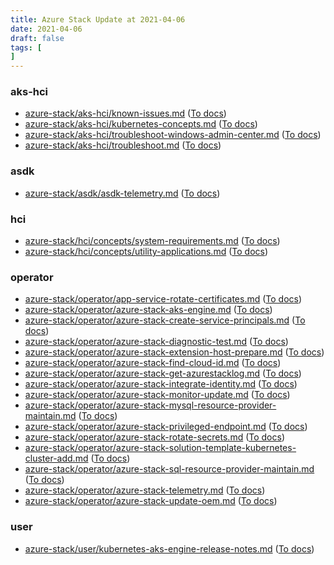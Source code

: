 ```yaml
---
title: Azure Stack Update at 2021-04-06
date: 2021-04-06
draft: false
tags: [
]
---
```


### aks-hci
- [azure-stack/aks-hci/known-issues.md](https://github.com/MicrosoftDocs/azure-stack-docs/compare/1164642..e638e78#diff-e00b956cb45bb3826604a92a9bbd59978c16d6e6f01b2f9afe9da0fb9441d5d6) ([To docs](https://docs.microsoft.com/en-us/azure-stack/aks-hci/known-issues?WT.mc_id=AZ-MVP-5003408))
- [azure-stack/aks-hci/kubernetes-concepts.md](https://github.com/MicrosoftDocs/azure-stack-docs/compare/1164642..e638e78#diff-ba93e73760af0642610159cf68e96b2223d335636c9b5258a99627fd6cb388c4) ([To docs](https://docs.microsoft.com/en-us/azure-stack/aks-hci/kubernetes-concepts?WT.mc_id=AZ-MVP-5003408))
- [azure-stack/aks-hci/troubleshoot-windows-admin-center.md](https://github.com/MicrosoftDocs/azure-stack-docs/compare/1164642..e638e78#diff-b697c7338ff261df7739e88507fb304d9b84ee0be3a0fe0b53ea3ab39412fcdf) ([To docs](https://docs.microsoft.com/en-us/azure-stack/aks-hci/troubleshoot-windows-admin-center?WT.mc_id=AZ-MVP-5003408))
- [azure-stack/aks-hci/troubleshoot.md](https://github.com/MicrosoftDocs/azure-stack-docs/compare/1164642..e638e78#diff-253c08e5e49b345ca9a8353a9952b879aa2e38d3490ee904772b06b3972140b2) ([To docs](https://docs.microsoft.com/en-us/azure-stack/aks-hci/troubleshoot?WT.mc_id=AZ-MVP-5003408))
    
### asdk
- [azure-stack/asdk/asdk-telemetry.md](https://github.com/MicrosoftDocs/azure-stack-docs/compare/1164642..e638e78#diff-7455515cef03d0a04eea2da199d805efc492f8a1b0cf45489e6143df6d9ee1ed) ([To docs](https://docs.microsoft.com/en-us/azure-stack/asdk/asdk-telemetry?WT.mc_id=AZ-MVP-5003408))
    
### hci
- [azure-stack/hci/concepts/system-requirements.md](https://github.com/MicrosoftDocs/azure-stack-docs/compare/1164642..e638e78#diff-8393a98fd69eaa8eb25ffa8e0239e2120b26053a29822063bc8b89f5c5fa0f52) ([To docs](https://docs.microsoft.com/en-us/azure-stack/hci/concepts/system-requirements?WT.mc_id=AZ-MVP-5003408))
- [azure-stack/hci/concepts/utility-applications.md](https://github.com/MicrosoftDocs/azure-stack-docs/compare/1164642..e638e78#diff-3d5dd6b1529b07c31c3b088fd80e3941538bf8f717ce17e53dba1e656ebaf799) ([To docs](https://docs.microsoft.com/en-us/azure-stack/hci/concepts/utility-applications?WT.mc_id=AZ-MVP-5003408))
    
### operator
- [azure-stack/operator/app-service-rotate-certificates.md](https://github.com/MicrosoftDocs/azure-stack-docs/compare/1164642..e638e78#diff-693c78f31ea6e05c215a0ac29c808862ab3d37808a7c0b605c357518986cec4c) ([To docs](https://docs.microsoft.com/en-us/azure-stack/operator/app-service-rotate-certificates?WT.mc_id=AZ-MVP-5003408))
- [azure-stack/operator/azure-stack-aks-engine.md](https://github.com/MicrosoftDocs/azure-stack-docs/compare/1164642..e638e78#diff-38d781008fcf1efa0bc2a33c188245a8cb4650a94a98095de076c2ff84ea1509) ([To docs](https://docs.microsoft.com/en-us/azure-stack/operator/azure-stack-aks-engine?WT.mc_id=AZ-MVP-5003408))
- [azure-stack/operator/azure-stack-create-service-principals.md](https://github.com/MicrosoftDocs/azure-stack-docs/compare/1164642..e638e78#diff-75e367402365142da405ce242641022843792d47954d8cb9180b57857dc92095) ([To docs](https://docs.microsoft.com/en-us/azure-stack/operator/azure-stack-create-service-principals?WT.mc_id=AZ-MVP-5003408))
- [azure-stack/operator/azure-stack-diagnostic-test.md](https://github.com/MicrosoftDocs/azure-stack-docs/compare/1164642..e638e78#diff-fea165615141ca11266ac715cfe62acc36ed1c3ca5913abdea3e70a1797db5fc) ([To docs](https://docs.microsoft.com/en-us/azure-stack/operator/azure-stack-diagnostic-test?WT.mc_id=AZ-MVP-5003408))
- [azure-stack/operator/azure-stack-extension-host-prepare.md](https://github.com/MicrosoftDocs/azure-stack-docs/compare/1164642..e638e78#diff-e8e881f712a12e9d0819e14e0387e4551035ba4815ee5b41801f1a18eee0df30) ([To docs](https://docs.microsoft.com/en-us/azure-stack/operator/azure-stack-extension-host-prepare?WT.mc_id=AZ-MVP-5003408))
- [azure-stack/operator/azure-stack-find-cloud-id.md](https://github.com/MicrosoftDocs/azure-stack-docs/compare/1164642..e638e78#diff-674e2d2edd18098ba6e6d6e4504688e443d114aac8768c38bd21d7a5218095df) ([To docs](https://docs.microsoft.com/en-us/azure-stack/operator/azure-stack-find-cloud-id?WT.mc_id=AZ-MVP-5003408))
- [azure-stack/operator/azure-stack-get-azurestacklog.md](https://github.com/MicrosoftDocs/azure-stack-docs/compare/1164642..e638e78#diff-8e2f91571a5236767fe39127dd5eea9363cee10663714e3ae2d728c3e44dedb6) ([To docs](https://docs.microsoft.com/en-us/azure-stack/operator/azure-stack-get-azurestacklog?WT.mc_id=AZ-MVP-5003408))
- [azure-stack/operator/azure-stack-integrate-identity.md](https://github.com/MicrosoftDocs/azure-stack-docs/compare/1164642..e638e78#diff-c44feba8d45e33b5c0d63c7e7e1d47c37b83ef87cfd3c38492497f678cfe2c5f) ([To docs](https://docs.microsoft.com/en-us/azure-stack/operator/azure-stack-integrate-identity?WT.mc_id=AZ-MVP-5003408))
- [azure-stack/operator/azure-stack-monitor-update.md](https://github.com/MicrosoftDocs/azure-stack-docs/compare/1164642..e638e78#diff-5042bd51c829b57e234099bbb14efd5ceda093a98bd0e0f62ecfcbbe685217dd) ([To docs](https://docs.microsoft.com/en-us/azure-stack/operator/azure-stack-monitor-update?WT.mc_id=AZ-MVP-5003408))
- [azure-stack/operator/azure-stack-mysql-resource-provider-maintain.md](https://github.com/MicrosoftDocs/azure-stack-docs/compare/1164642..e638e78#diff-f4e3c41fdc438469b3ef4aac859231ef9b163ea794f6282d2f2b42f5bce194cf) ([To docs](https://docs.microsoft.com/en-us/azure-stack/operator/azure-stack-mysql-resource-provider-maintain?WT.mc_id=AZ-MVP-5003408))
- [azure-stack/operator/azure-stack-privileged-endpoint.md](https://github.com/MicrosoftDocs/azure-stack-docs/compare/1164642..e638e78#diff-73f354bcb9facf7971e70366538a80f1908e4e4fb54a924eb4f107fcb33677cb) ([To docs](https://docs.microsoft.com/en-us/azure-stack/operator/azure-stack-privileged-endpoint?WT.mc_id=AZ-MVP-5003408))
- [azure-stack/operator/azure-stack-rotate-secrets.md](https://github.com/MicrosoftDocs/azure-stack-docs/compare/1164642..e638e78#diff-19e256418cbf57649c44a3f7c151b77ca3183bce9aeb000ce83b4ffceeb06717) ([To docs](https://docs.microsoft.com/en-us/azure-stack/operator/azure-stack-rotate-secrets?WT.mc_id=AZ-MVP-5003408))
- [azure-stack/operator/azure-stack-solution-template-kubernetes-cluster-add.md](https://github.com/MicrosoftDocs/azure-stack-docs/compare/1164642..e638e78#diff-7640bdbbc3d99e9f189165c28d94e4d4717057f14a548a4acf0c6450d04613f0) ([To docs](https://docs.microsoft.com/en-us/azure-stack/operator/azure-stack-solution-template-kubernetes-cluster-add?WT.mc_id=AZ-MVP-5003408))
- [azure-stack/operator/azure-stack-sql-resource-provider-maintain.md](https://github.com/MicrosoftDocs/azure-stack-docs/compare/1164642..e638e78#diff-239e198738985c1c7cfb541961eee64edc2e8a2e8ddca5d6b49366de52f219b6) ([To docs](https://docs.microsoft.com/en-us/azure-stack/operator/azure-stack-sql-resource-provider-maintain?WT.mc_id=AZ-MVP-5003408))
- [azure-stack/operator/azure-stack-telemetry.md](https://github.com/MicrosoftDocs/azure-stack-docs/compare/1164642..e638e78#diff-dd92968f768e809e6cd44d07ea565f2935cf698e939a1fd5f552e371cbc81bd3) ([To docs](https://docs.microsoft.com/en-us/azure-stack/operator/azure-stack-telemetry?WT.mc_id=AZ-MVP-5003408))
- [azure-stack/operator/azure-stack-update-oem.md](https://github.com/MicrosoftDocs/azure-stack-docs/compare/1164642..e638e78#diff-e6500f72746c0bb1d8e7e49897d2c92026d98bf14fa965d58ee20a05d2c5fce6) ([To docs](https://docs.microsoft.com/en-us/azure-stack/operator/azure-stack-update-oem?WT.mc_id=AZ-MVP-5003408))
    
### user
- [azure-stack/user/kubernetes-aks-engine-release-notes.md](https://github.com/MicrosoftDocs/azure-stack-docs/compare/1164642..e638e78#diff-9b430d1771c2a9d8bf7f93cc18899a563988f31998bc8c4dcd34eb62258e9fe4) ([To docs](https://docs.microsoft.com/en-us/azure-stack/user/kubernetes-aks-engine-release-notes?WT.mc_id=AZ-MVP-5003408))
    
